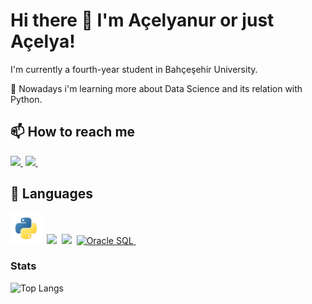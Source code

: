 # Hi there 👋 I'm Açelyanur or just Açelya! 
I'm currently a fourth-year student in Bahçeşehir University.

🌱 Nowadays i'm learning more about Data Science and its relation with Python. 

## 📫 How to reach me
<a href ="https://www.linkedin.com/in/acelyanur-sen/"><img width=50px src="https://upload.wikimedia.org/wikipedia/commons/thumb/c/ca/LinkedIn_logo_initials.png/640px-LinkedIn_logo_initials.png">&nbsp;</a>
<a href ="mailto:acelyasen19@gmail.com"><img width=50px src="https://cdn-icons-png.flaticon.com/512/5968/5968534.png">&nbsp;</a>


## 🤔 Languages
<div>
  <img width=50px src="https://raw.githubusercontent.com/github/explore/80688e429a7d4ef2fca1e82350fe8e3517d3494d/topics/python/python.png">&nbsp;
  <img width=50px src="https://cdn-icons-png.flaticon.com/512/6132/6132222.png">&nbsp;
  <img width=45px src="https://static-00.iconduck.com/assets.00/c-sharp-c-icon-456x512-9sej0lrz.png">&nbsp;
  <a href = "https://www.oracle.com/database/technologies/appdev/sql.html"><img width=45px src="https://upload.wikimedia.org/wikipedia/en/thumb/6/68/Oracle_SQL_Developer_logo.svg/1200px-Oracle_SQL_Developer_logo.svg.png" alt= "Oracle SQL">&nbsp;</a>

</div>


### Stats

![Top Langs](https://github-readme-stats.vercel.app/api/top-langs/?username=acelyasn&theme=nightowl)
<!--
**acelyasn/acelyasn** is a ✨ _special_ ✨ repository because its `README.md` (this file) appears on your GitHub profile.

Here are some ideas to get you started:

- 🔭 I’m currently working on ...
- 
- 👯 I’m looking to collaborate on ...
- 🤔 I’m looking for help with ...
- 💬 Ask me about ...
-  ...
- 😄 Pronouns: ...
- ⚡ Fun fact: ...
-->
